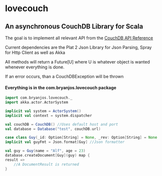 # lovecouch

## An asynchronous CouchDB Library for Scala


The goal is to implement all relevant API from the [CouchDB API Reference]

Current dependencies are the Plat 2 Json Library for Json Parsing, Spray for Http Client as well as Akka

All methods will return a Future[U] where U is whatever object is wanted whenever everything is done.

If an error occurs, than a CouchDBException will be thrown

#### Everything is in the com.bryanjos.lovecouch package
```scala
import com.bryanjos.lovecouch._
import akka.actor.ActorSystem

implicit val system = ActorSystem()
implicit val context = system.dispatcher

val couchDB = CouchDB() //Uses default host and port
val database = Database("test", couchDB.url)

case class Guy(_id: Option[String] = None, _rev: Option[String] = None, name: String, age: Long) //Make sure _id and _rev are defined
implicit val guyFmt = Json.format[Guy] //Json formatter

val guy = Guy(name = "Alf", age = 23)
database.createDocument[Guy](guy) map {
result =>
    //A DocumentResult is returned
}

```



[CouchDB API Reference]: http://docs.couchdb.org/en/latest/api/reference.html


